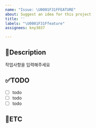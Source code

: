 ```yaml
---
name: "Issue: \U0001F31FFEATURE"
about: Suggest an idea for this project
title: ''
labels: "\U0001F31Ffeature"
assignees: kny3037

---
```


📝Description
-
작업사항을 입력해주세요

✅TODO
-
- [ ] todo
- [ ] todo
- [ ] todo

👣ETC
-
